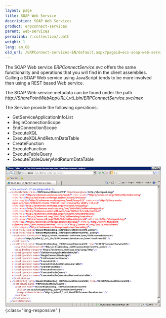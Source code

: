 ```yaml
---
layout: page
title: SOAP Web Service
description: SOAP Web Services
product: erpconnect-services
parent: web-services
permalink: /:collection/:path
weight: 1
lang: en_GB
old_url: /ERPConnect-Services-EN/default.aspx?pageid=ecs-soap-web-service
---
```


The SOAP Web service *ERPConnectService.svc* offers the same functionality and operations that you will find in the client assemblies. Calling a SOAP Web service using JavaScript tends to be more involved than using a REST based Web service. 

The SOAP Web service metadata can be found under the path *http://SharePointWebAppURL/_vti_bin/ERPConnectService.svc/mex*

The Service provide the following operations:

- GetServiceApplicationInfoList 
- BeginConnectionScope
- EndConnectionScope
- ExecuteXQL
- ExecuteXQLAndReturnDataTable
- CreateFunction
- ExecuteFunction
- ExecuteTableQuery
- ExecuteTableQueryAndReturnDataTable

![ECS-SOAP-WS](/img/content/ECS-SOAP-WS.jpg){:class="img-responsive" }